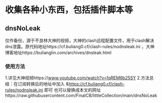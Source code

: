 # 收集各种小东西，包括插件脚本等

## dnsNoLeak
仅作备份，源于不良林大神的视频，大神的clash远程配置文件，用于clash解决dns泄露。原代码地址https://cf.buliang0.cf/clash-rules/nodnsleak.ini ，大神博客地址https://bulianglin.com/archives/dnsleak.html
### 使用方法
1.详见大神视频https://www.youtube.com/watch?v=fqREM6b25SY
2.方法总结：在订阅转换后的地址中加入 &https://cf.buliang0.cf/clash-rules/nodnsleak.ini 即可
也可以替换成本文的网址https://raw.githubusercontent.com/FinalCB/littleCollection/main/dnsNoLeak
